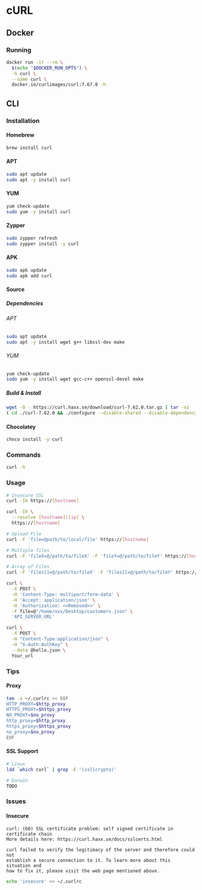# cURL

## Docker

### Running

```sh
docker run -it --rm \
  $(echo "$DOCKER_RUN_OPTS") \
  -h curl \
  --name curl \
  docker.io/curlimages/curl:7.67.0 -h
```

## CLI

### Installation

#### Homebrew

```sh
brew install curl
```

#### APT

```sh
sudo apt update
sudo apt -y install curl
```

#### YUM

```sh
yum check-update
sudo yum -y install curl
```

#### Zypper

```sh
sudo zypper refresh
sudo zypper install -y curl
```

#### APK

```sh
sudo apk update
sudo apk add curl
```

#### Source

##### Dependencies

###### APT

```sh
sudo apt update
sudo apt -y install wget g++ libssl-dev make
```

###### YUM

```sh
yum check-update
sudo yum -y install wget gcc-c++ openssl-devel make
```

##### Build & Install

```sh
wget -O - https://curl.haxx.se/download/curl-7.62.0.tar.gz | tar -xz
( cd ./curl-7.62.0 && ./configure --disable-shared --disable-dependency-tracking && make && sudo make install )
```

#### Chocolatey

```sh
choco install -y curl
```

### Commands

```sh
curl -h
```

### Usage

```sh
# Insecure SSL
curl -Ik https://[hostname]

curl -Ik \
  --resolve [hostname]:[ip] \
  https://[hostname]

# Upload File
curl -F 'file=@path/to/local/file' https://[hostname]

# Multiple files
curl -F 'fileX=@/path/to/fileX' -F 'fileY=@/path/to/fileY' https://[hostname]

# Array of Files
curl -F 'files[]=@/path/to/fileX' -F 'files[]=@/path/to/fileY' https://[hostname]

curl \
  -X POST \
  -H 'Content-Type: multipart/form-data' \
  -H 'Accept: application/json' \
  -H 'Authorization: <<Removed>>' \
  -F file=@"/home/xxx/Desktop/customers.json" \
  'API_SERVER_URL'

curl \
  -X POST \
  -H "Content-Type:application/json" \
  -H "X-Auth:AuthKey" \
  --data @hello.json \
  Your_url
```

### Tips

#### Proxy

```sh
tee -a ~/.curlrc << EOF
HTTP_PROXY=$http_proxy
HTTPS_PROXY=$https_proxy
NO_PROXY=$no_proxy
http_proxy=$http_proxy
https_proxy=$https_proxy
no_proxy=$no_proxy
EOF
```

#### SSL Support

```sh
# Linux
ldd `which curl` | grep -E '(ssl|crypto)'

# Darwin
TODO
```

### Issues

<!-- ####

```log
curl: (35) error:1408F10B:SSL routines:ssl3_get_record:wrong version number
```

TODO -->

<!-- ####

```log

```

```sh
#
curl https://api.joind.in/v2.1/

#
php -r 'print_r(openssl_get_cert_locations());'
```

1. Help
2. SSL Proxying
3. Save Charles Root Certificate...

```sh
#
cat ./charles-ssl-proxying-certificate.pem >> /usr/local/etc/openssl/cert.pem

cat ./charles-ssl-proxying-certificate.pem >> /usr/local/etc/openssl@1.1/cert.pem
``` -->

#### Insecure

```log
curl: (60) SSL certificate problem: self signed certificate in certificate chain
More details here: https://curl.haxx.se/docs/sslcerts.html

curl failed to verify the legitimacy of the server and therefore could not
establish a secure connection to it. To learn more about this situation and
how to fix it, please visit the web page mentioned above.
```

```sh
echo 'insecure' >> ~/.curlrc
```

<!-- ####

```sh
echo 'connect-timeout = 0' >> ~/.curlrc
``` -->

<!-- ####

```log

```

```sh
sudo wget -O /etc/ssl/cacert.pem http://curl.haxx.se/ca/cacert.pem
sudo mv /etc/ssl/cert.pem /etc/ssl/cert.pem.bkp
sudo mv /etc/ssl/cacert.pem /etc/ssl/cert.pem
``` -->

<!-- ####

```log
curl: (35) OpenSSL SSL_connect: SSL_ERROR_SYSCALL in connection to [domain]:443
```

```sh
openssl s_client -connect [domain]:443
``` -->

